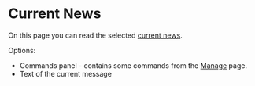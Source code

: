 # Current News
   
On this page you can read the selected [current news](../../../alvao-service-desk/news).
   
Options:
   
- Commands panel - contains some commands from the [Manage](manage) page.
- Text of the current message
